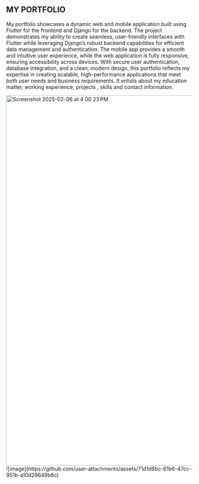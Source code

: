 ## MY PORTFOLIO

My portfolio showcases a dynamic web and mobile application built using Flutter for the frontend and Django for the backend. The project demonstrates my ability to create seamless, user-friendly interfaces with Flutter while leveraging Django’s robust backend capabilities for efficient data management and authentication. The mobile app provides a smooth and intuitive user experience, while the web application is fully responsive, ensuring accessibility across devices. With secure user authentication, database integration, and a clean, modern design, this portfolio reflects my expertise in creating scalable, high-performance applications that meet both user needs and business requirements.
It enlists about my education matter, working experience, projects , skills and contact information.


<img width="1000" alt="Screenshot 2025-02-06 at 4 00 23 PM" src="https://github.com/user-attachments/assets/55f413b0-4740-48de-9d3e-702de5bf0fd9" />
![image](https://github.com/user-attachments/assets/71d1d6bc-61b6-47cc-951b-a10d28649b6c)

